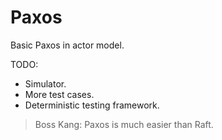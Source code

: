 # Paxos

Basic Paxos in actor model.

TODO:

- Simulator.
- More test cases.
- Deterministic testing framework.

> Boss Kang: Paxos is much easier than Raft.
